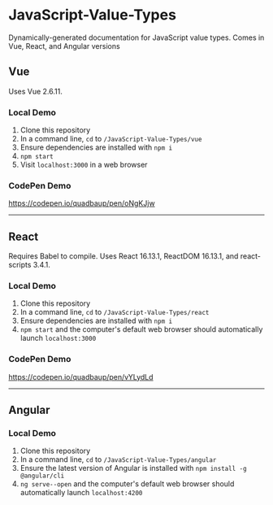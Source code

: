 # JavaScript-Value-Types
Dynamically-generated documentation for JavaScript value types. Comes in Vue, React, and Angular versions

## Vue

Uses Vue 2.6.11.

### Local Demo

1. Clone this repository
2. In a command line, `cd` to `/JavaScript-Value-Types/vue`
3. Ensure dependencies are installed with `npm i`
4. `npm start`
5. Visit `localhost:3000` in a web browser

### CodePen Demo

https://codepen.io/quadbaup/pen/oNgKJjw

---

## React

Requires Babel to compile. Uses React 16.13.1, ReactDOM 16.13.1, and react-scripts 3.4.1.

### Local Demo

1. Clone this repository
2. In a command line, `cd` to `/JavaScript-Value-Types/react`
3. Ensure dependencies are installed with `npm i`
4. `npm start` and the computer's default web browser should automatically launch `localhost:3000`

### CodePen Demo

https://codepen.io/quadbaup/pen/vYLydLd

---

## Angular

### Local Demo

1. Clone this repository
2. In a command line, `cd` to `/JavaScript-Value-Types/angular`
3. Ensure the latest version of Angular is installed with `npm install -g @angular/cli`
4. `ng serve--open` and the computer's default web browser should automatically launch `localhost:4200`
